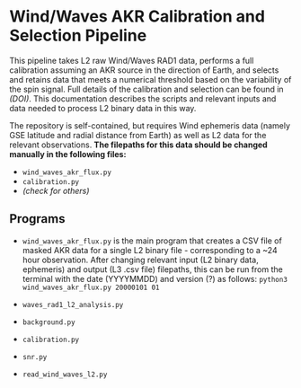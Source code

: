 # Wind/Waves AKR Calibration and Selection Pipeline

This pipeline takes L2 raw Wind/Waves RAD1 data, performs a full calibration assuming an AKR source in the direction of Earth, and selects and retains data that meets a numerical threshold based on the variability of the spin signal. Full details of the calibration and selection can be found in _(DOI)_. This documentation describes the scripts and relevant inputs and data needed to process L2 binary data in this way.

The repository is self-contained, but requires Wind ephemeris data (namely GSE latitude and radial distance from Earth) as well as L2 data for the relevant observations. **The filepaths for this data should be changed manually in the following files:** 

* `wind_waves_akr_flux.py`
* `calibration.py`
* _(check for others)_

## Programs
* `wind_waves_akr_flux.py` is the main program that creates a CSV file of masked AKR data for a single L2 binary file - corresponding to a ~24 hour observation. After changing relevant input (L2 binary data, ephemeris) and output (L3 .csv file) filepaths, this can be run from the terminal with the date (YYYYMMDD) and version (?) as follows:
	`python3 wind_waves_akr_flux.py 20000101 01`

* `waves_rad1_l2_analysis.py`

* `background.py`

* `calibration.py`

* `snr.py`

* `read_wind_waves_l2.py`


